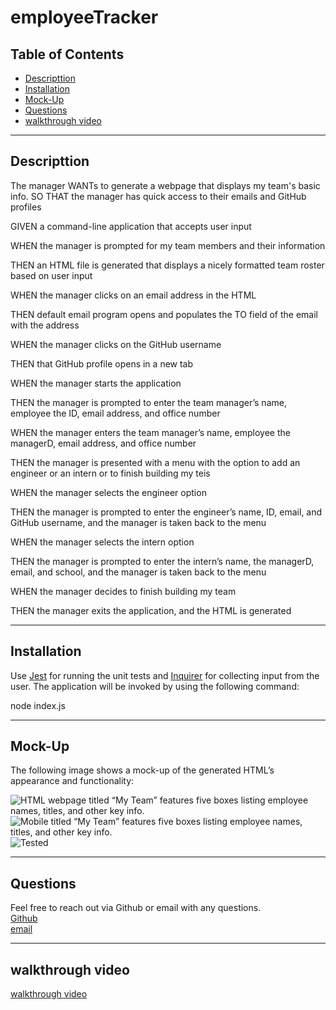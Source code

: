 # employeeTracker

## Table of Contents

- [Descripttion](#descripttion)
- [Installation](#installation)
- [Mock-Up](#mock-up)
- [Questions](#questions)
- [walkthrough video](#walkthrough-video)

---

## Descripttion

The manager WANTs to generate a webpage that displays my team's basic info. SO THAT the manager has quick access to their emails and GitHub profiles

GIVEN a command-line application that accepts user input

WHEN the manager is prompted for my team members and their information

THEN an HTML file is generated that displays a nicely formatted team roster based on user input

WHEN the manager clicks on an email address in the HTML

THEN default email program opens and populates the TO field of the email with the address

WHEN the manager clicks on the GitHub username

THEN that GitHub profile opens in a new tab

WHEN the manager starts the application

THEN the manager is prompted to enter the team manager’s name, employee the ID, email address, and office number

WHEN the manager enters the team manager’s name, employee the managerD, email address, and office number

THEN the manager is presented with a menu with the option to add an engineer or an intern or to finish building my teis

WHEN the manager selects the engineer option

THEN the manager is prompted to enter the engineer’s name, ID, email, and GitHub username, and the manager is taken back to the menu

WHEN the manager selects the intern option

THEN the manager is prompted to enter the intern’s name, the managerD, email, and school, and the manager is taken back to the menu

WHEN the manager decides to finish building my team

THEN the manager exits the application, and the HTML is generated

---

## Installation

Use [Jest](https://www.npmjs.com/package/jest) for running the unit tests and [Inquirer](https://www.npmjs.com/package/inquirer) for collecting input from the user. The application will be invoked by using the following command:

node index.js

---

## Mock-Up

The following image shows a mock-up of the generated HTML’s appearance and functionality:

![HTML webpage titled “My Team” features five boxes listing employee names, titles, and other key info.](./Assets/computerDemo.png)
![Mobile titled “My Team” features five boxes listing employee names, titles, and other key info.](./Assets/mobileDemo.png)
![Tested](./Assets/Screen%20Shot%202022-04-24%20at%203.05.34%20AM.png)

---

## Questions

Feel free to reach out via Github or email with any questions. <br>
[Github](https://github.com/kayjinyi) <br>
[email](mailto:kayjinyi@gmail.com)

---

## walkthrough video

[walkthrough video ](https://watch.screencastify.com/v/b2FctsKyAie36lVqYXpk) <br>
